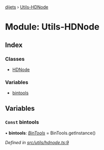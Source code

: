 [dijets](../README.md) › [Utils-HDNode](utils_hdnode.md)

# Module: Utils-HDNode

## Index

### Classes

* [HDNode](../classes/utils_hdnode.hdnode.md)

### Variables

* [bintools](utils_hdnode.md#const-bintools)

## Variables

### `Const` bintools

• **bintools**: *[BinTools](../classes/utils_bintools.bintools.md)* = BinTools.getInstance()

*Defined in [src/utils/hdnode.ts:9](https://github.com/Dijets-Inc/dijetsjs/blob/ca67b81/src/utils/hdnode.ts#L9)*
